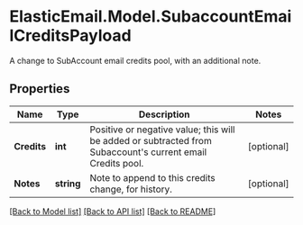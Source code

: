 # ElasticEmail.Model.SubaccountEmailCreditsPayload
A change to SubAccount email credits pool, with an additional note.
## Properties

Name | Type | Description | Notes
------------ | ------------- | ------------- | -------------
**Credits** | **int** | Positive or negative value; this will be added or subtracted from Subaccount&#39;s current email Credits pool. | [optional] 
**Notes** | **string** | Note to append to this credits change, for history. | [optional] 

[[Back to Model list]](../README.md#documentation-for-models) [[Back to API list]](../README.md#documentation-for-api-endpoints) [[Back to README]](../README.md)

